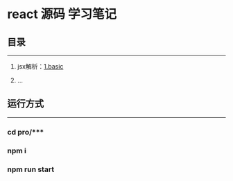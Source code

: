 <!--
 * @Descripttion: 
 * @version: v1.0
 * @Author: aguan
 * @Date: 2021-11-09 17:13:30
 * @LastEditors: aguan
 * @LastEditTime: 2021-11-09 17:32:30
-->
# react 源码 学习笔记

## 目录
***

1. jsx解析：[1.basic](./1.basic) 

2. ...

## 运行方式
***

### cd pro/***  
### npm i  
### npm run start

